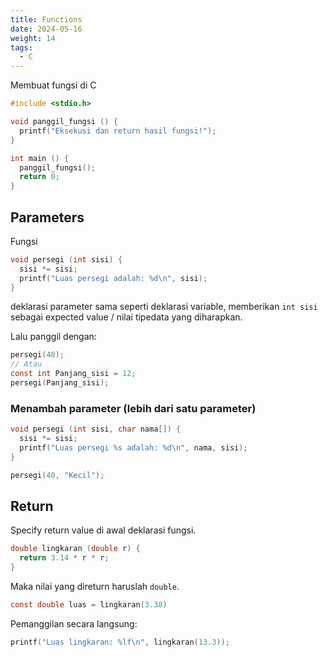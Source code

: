 ```yaml
---
title: Functions
date: 2024-05-16
weight: 14
tags: 
  - C
---
```


Membuat fungsi di C

```c
#include <stdio.h>

void panggil_fungsi () {
  printf("Eksekusi dan return hasil fungsi!");
}

int main () {
  panggil_fungsi();
  return 0;
}
```

## Parameters

Fungsi

```c
void persegi (int sisi) {
  sisi *= sisi;
  printf("Luas persegi adalah: %d\n", sisi);
}
```

deklarasi parameter sama seperti deklarasi variable, memberikan `int sisi` sebagai expected value / nilai tipedata yang diharapkan.

Lalu panggil dengan: 
```c
persegi(40);
// Atau
const int Panjang_sisi = 12;
persegi(Panjang_sisi);
```

### Menambah parameter (lebih dari satu parameter)

```c
void persegi (int sisi, char nama[]) {
  sisi *= sisi;
  printf("Luas persegi %s adalah: %d\n", nama, sisi);
}
```
```c
persegi(40, "Kecil");
```

## Return

Specify return value di awal deklarasi fungsi.

```c
double lingkaran (double r) {
  return 3.14 * r * r;
}
```

Maka nilai yang direturn haruslah `double`.
```c
const double luas = lingkaran(3.38)
```

Pemanggilan secara langsung:
```c
printf("Luas lingkaran: %lf\n", lingkaran(13.3));
```